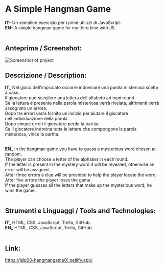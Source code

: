 # A Simple Hangman Game
**IT-** Un semplice esercizio per i primi utilizzi di JavaScript.<br/>
**EN-** A simple hangman game for my third time with JS.<br/>
<br/>

## Anteprima / Screenshot:
![Screenshot of project](https://github.com/gdfederici/JS_LP03-HangmanGame_01/blob/main/img/screenshot.jpg)

## Descrizione / Description:
**IT_** Nel gioco dell'impiccato occorre indovinare una parola misteriosa scelta a caso.<br/>
Il giocatore può scegliere una lettera dell'alfabeto ad ogni round.<br/>
Se la lettera è presente nella parola misteriosa verrà rivelata, altrimenti verrà assegnato un errore.<br/>
Dopo tre errori verrà fornito un indizio per aiutare il giocatore nell'individuazione della parola.<br/>
Dopo cinque errori il giocatore perde la partita.<br/>
Se il giocatore indovina tutte le lettere che compongono la parola misteriosa, vince la partita.<br/>
<br/>

**EN_**
In the hangman game you have to guess a mysterious word chosen at random.<br/>
The player can choose a letter of the alphabet in each round.<br/>
If the letter is present in the mystery word it will be revealed, otherwise an error will be assigned.<br/>
After three errors a clue will be provided to help the player locate the word.<br/>
After five errors the player loses the game.<br/>
If the player guesses all the letters that make up the mysterious word, he wins the game.<br/>
<br/>

## Strumenti e Linguaggi / Tools and Technologies:
**IT_** HTML, CSS, JavaScript, Trello, GitHub.<br/>
**EN_** HTML, CSS, JavaScript, Trello, GitHub.<br/>
<br/>

## Link:
https://jslp03-hangmangame01.netlify.app/ <br/>
<br/>
